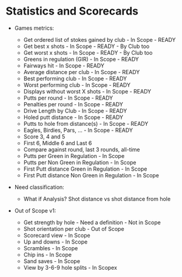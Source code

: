 # Statistics and Scorecards

* Games metrics:
  * Get ordered list of stokes gained by club - In Scope - READY
  * Get best x shots - In Scope - READY - By Club too
  * Get worst x shots - In Scope - READY - By Club too
  * Greens in regulation (GIR) - In Scope - READY
  * Fairways hit - In Scope - READY
  * Average distance per club - In Scope - READY
  * Best performing club - In Scope - READY
  * Worst performing club - In Scope - READY
  * Displays without worst X shots - In Scope - READY
  * Putts per round - In Scope - READY
  * Penalties per round - In Scope - READY
  * Drive Length by Club - In Scope - READY
  * Holed putt distance - In Scope - READY
  * Putts to hole from distance(s) - In Scope - READY
  * Eagles, Birdies, Pars, ... - In Scope - READY
  * Score 3, 4 and 5
  * First 6, Middle 6 and Last 6
  * Compare against round, last 3 rounds, all-time
  * Putts per Green in Regulation - In Scope
  * Putts per Non Green in Regulation - In Scope
  * First Putt distance Green in Regulation - In Scope
  * First Putt distance Non Green in Regulation - In Scope

* Need classification:
  * What if Analysis? Shot distance vs shot distance from hole

* Out of Scope v1:
  * Get strength by hole - Need a definition - Not in Scope
  * Shot orientation per club - Out of Scope
  * Scorecard view - In Scope
  * Up and downs - In Scope
  * Scrambles - In Scope
  * Chip ins - In Scope
  * Sand saves - In Scope
  * View by 3-6-9 hole splits - In Scopex
